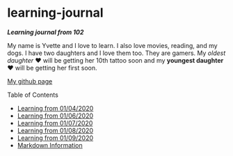 # learning-journal
***Learning journal from 102***

My name is Yvette and I love to learn.  I also love movies, reading, and my dogs.  I have two daughters and I love them too.  They are gamers.  My *oldest daughter* :heart: will be getting her 10th tattoo soon and my **youngest daughter** :heart: will be getting her first soon.

[My github page](https://github.com/ymclapp)

Table of Contents
- [Learning from 01/04/2020](/01042020Learning.md)
- [Learning from 01/06/2020](/01062020Learning.md)
- [Learning from 01/07/2020](/01072020Learning.md)
- [Learning from 01/08/2020](/01082020Learning.md)
- [Learning from 01/09/2020](/01092020Learning.md)
- [Markdown Information](/MarkdownInfo.md)

